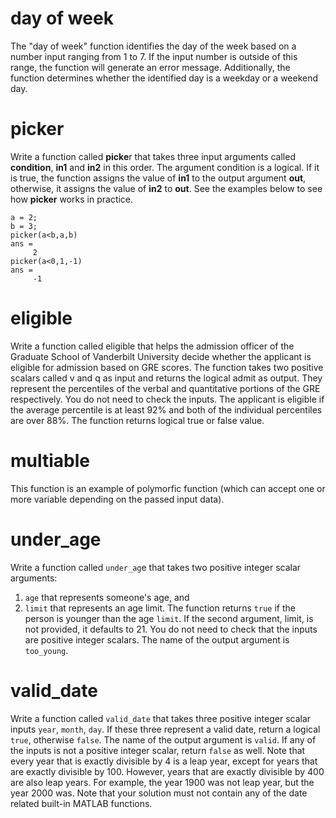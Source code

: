 # day of week
The "day of week" function identifies the day of the week based on a number input ranging from 1 to 7. If the input number is outside of this range, the function will generate an error message. Additionally, the function determines whether the identified day is a weekday or a weekend day.

# picker
Write a function called **picke**r that takes three input arguments called **condition**, **in1** and **in2** in this order. The argument condition is a logical. If it is true, the function assigns the value of **in1** to the output argument **out**,  otherwise, it assigns the value of **in2** to **out**. See the examples below to see how **picker** works in practice.
```
a = 2;
b = 3;
picker(a<b,a,b)
ans =
     2
picker(a<0,1,-1)
ans =
     -1
```
# eligible
Write a function called eligible that helps the admission officer of the Graduate School of Vanderbilt University decide whether the applicant is eligible for admission based on GRE scores. The function takes two positive scalars called v and q as input and returns the logical admit as output. They represent the percentiles of the verbal and quantitative portions of the GRE respectively. You do not need to check the inputs. The applicant is eligible if the average percentile is at least 92% and both of the individual percentiles are over 88%. The function returns logical true or false value.

# multiable
This function is an example of polymorfic function (which can accept one or more variable depending on the passed input data).

# under_age
Write a function called `under_ag`e that takes two positive integer scalar arguments: 
1. `age` that represents someone's age, and 
2. `limit` that represents an age limit. 
The function returns `true` if the person is younger than the age `limit`. If the second argument, limit, is not provided, it defaults to 21. You do not need to check that the inputs are positive integer scalars. The name of the output argument is `too_young`.

# valid_date
Write a function called `valid_date` that takes three positive integer scalar inputs `year`, `month`, `day`. If these three represent a valid date, return a logical `true`, otherwise `false`. The name of the output argument is `valid`. If any of the inputs is not a positive integer scalar, return `false` as well. Note that every year that is exactly divisible by 4 is a leap year, except for years that are exactly divisible by 100. However, years that are exactly divisible by 400 are also leap years. For example, the year 1900 was not leap year, but the year 2000 was. Note that your solution must not contain any of the date related built-in MATLAB functions.